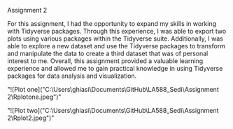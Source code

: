 


Assignment 2

For this assignment, I had the opportunity to expand my skills in working with Tidyverse packages. Through this experience, I was able to export two plots using various packages within the Tidyverse suite. Additionally, I was able to explore a new dataset and use the Tidyverse packages to transform and manipulate the data to create a third dataset that was of personal interest to me. Overall, this assignment provided a valuable learning experience and allowed me to gain practical knowledge in using Tidyverse packages for data analysis and visualization.

 
"![Plot one]("C:\Users\ghiasi\Documents\GitHub\LA588_Sedi\Assignment 2\Rplotone.jpeg")"

"![Plot two]("C:\Users\ghiasi\Documents\GitHub\LA588_Sedi\Assignment 2\Rplot2.jpeg")"